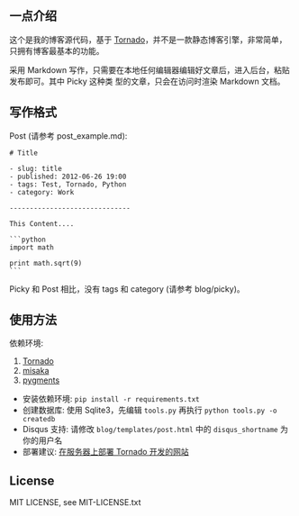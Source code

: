 ## 一点介绍


这个是我的博客源代码，基于 [Tornado][1]，并不是一款静态博客引擎，非常简单，只拥有博客最基本的功能。

采用 Markdown 写作，只需要在本地任何编辑器编辑好文章后，进入后台，粘贴发布即可。其中 Picky 这种类
型的文章，只会在访问时渲染 Markdown 文档。

## 写作格式

Post (请参考 post_example.md):

    # Title

    - slug: title
    - published: 2012-06-26 19:00
    - tags: Test, Tornado, Python
    - category: Work

    ------------------------------

    This Content....

    ```python
    import math

    print math.sqrt(9)
    ```

Picky 和 Post 相比，没有 tags 和 category (请参考 blog/picky)。

## 使用方法

依赖环境:
>
1. [Tornado][1]
2. [misaka][2]
3. [pygments][3]

* 安装依赖环境: `pip install -r requirements.txt`
* 创建数据库: 使用 Sqlite3，先编辑 `tools.py` 再执行 `python tools.py -o createdb`
* Disqus 支持: 请修改 `blog/templates/post.html` 中的 `disqus_shortname` 为你的用户名
* 部署建议: [在服务器上部署 Tornado 开发的网站][4]

## License

MIT LICENSE, see MIT-LICENSE.txt

[1]: http://www.tornadoweb.org/
[2]: http://misaka.61924.nl/
[3]: http://pygments.org/
[4]: http://serholiu.com/tornado-nginx-supervisord
